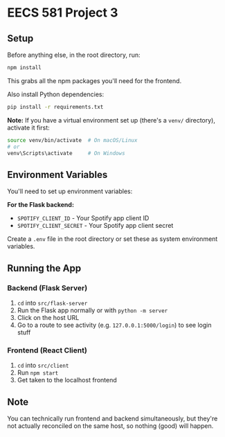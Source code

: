 # EECS 581 Project 3

## Setup

Before anything else, in the root directory, run:
```bash
npm install
```
This grabs all the npm packages you'll need for the frontend.

Also install Python dependencies:
```bash
pip install -r requirements.txt
```

**Note:** If you have a virtual environment set up (there's a `venv/` directory), activate it first:
```bash
source venv/bin/activate  # On macOS/Linux
# or
venv\Scripts\activate     # On Windows
```

## Environment Variables

You'll need to set up environment variables:

**For the Flask backend:**
- `SPOTIFY_CLIENT_ID` - Your Spotify app client ID
- `SPOTIFY_CLIENT_SECRET` - Your Spotify app client secret

Create a `.env` file in the root directory or set these as system environment variables.

## Running the App

### Backend (Flask Server)
1. `cd` into `src/flask-server`
2. Run the Flask app normally or with `python -m server`
3. Click on the host URL
4. Go to a route to see activity (e.g. `127.0.0.1:5000/login`) to see login stuff

### Frontend (React Client)
1. `cd` into `src/client`
2. Run `npm start`
3. Get taken to the localhost frontend

## Note
You can technically run frontend and backend simultaneously, but they're not actually reconciled on the same host, so nothing (good) will happen.

